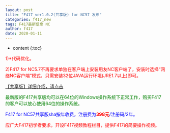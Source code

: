```yaml
---
layout: post
title: "F417 ver1.0.2(共享版) for NC57 发布"
categories: f417_new
tags: F417最新信息 NC
author: f417
date: 2020-01-11
---
```


* content
{:toc}



<p><font color="red">1)*代码优化。</font></p>

<p><font color="red">2)F417 for NC5.7不再要求单独在客户端上安装用友NC客户端了，安装时选择“网络NC客户端”模式，只需安装32位JAVA运行环境(JRE1.7以上)即可。</font></p>


[【共享版】详细介绍，请点击](/blog/f417_nc5_share)

<p><font color="green">最新版的F417共享版均可以在64位的Windows操作系统下正常工作，购买F417的客户可以放心使用64位的操作系统。</font></p>

<p><font color="blue">F417 for NC57共享版sha按年收费，注册费为<font color="red"><b>398元</b></font>/注册码/2年。</font></p>

<p><font color="red">应广大F417初学者要求，开设F417视频教程栏目，提供F417的简要操作视频。</font></p>

